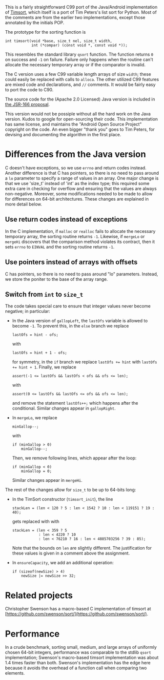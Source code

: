 This is a fairly straightforward C99 port of the Java/Android
implementation of [Timsort](http://en.wikipedia.org/wiki/Timsort), which
itself is a port of Tim Peters's list sort for Python.  Most of the
comments are from the earlier two implementations, except those annotated
by the initials POP.

The prototype for the sorting function is

    int timsort(void *base, size_t nel, size_t width,
                int (*compar) (const void *, const void *));

This resembles the standard library `qsort` function.  The function
returns `0` on success and `-1` on failure.  Failure only happens when
the routine can't allocate the necessary temporary array or if the
comparator is invalid.

The C version uses a few C99 variable length arrays of size `width`; these
could easily be replaced with calls to `alloca`.  The other utilized C99 features
are mixed code and declarations, and `//` comments.  It would be fairly easy to
port the code to C90.

The source code for the (Apache 2.0 Licensed) Java version is included in
[the JSR-166 proposal](http://gee.cs.oswego.edu/cgi-bin/viewcvs.cgi/jsr166/src/main/java/util/TimSort.java?view=co).

This version would not be possiple without all the hard work on the Java
version.  Kudos to google for open-sourcing their code.  This implementation
has same license, and maintains the "Android Open Source Project"
copyright on the code.  An even bigger "thank you" goes to Tim Peters,
for devising and documenting the algorithm in the first place.


Differences from the Java version
=================================

C doesn't have exceptions, so we use `errno` and return codes instead.  Another
difference is that C has pointers, so there is no need to pass around a `lo`
parameter to specify a range of values in an array.
One major change is that we use 'size_t' instead of 'int' as the index type; this
required some extra care in checking for overflow and ensuring that
the values are always non-negative.  Moreover, some modifications needed to
be made to allow for differences on 64-bit architectures.  These changes
are explained in more detail below.


Use return codes instead of exceptions
--------------------------------------

In the C implementation, if `malloc` or `realloc` fails to allocate the
necessary temporary array, the sorting routine returns `-1`.
Likewise, if `mergeLo` or `mergeHi` discovers that the comparison
method violates its contract, then it sets `errno` to `EINVAL` and
the sorting routine returns `-1`.


Use pointers instead of arrays with offsets
-------------------------------------------

C has pointers, so there is no need to pass around "lo" parameters.  Instead,
we store the poniter to the base of the array range.


Switch from `int` to `size_t`
-----------------------------

The code takes special care to ensure that integer values never become
negative; in particular:

-   In the Java version of `gallopLeft`, the `lastOfs` variable is
    allowed to become `-1`.  To prevent this, in the `else` branch
    we replace

        lastOfs = hint - ofs;

    with

        lastOfs = hint + 1 - ofs;

    for symmetry, in the `if` branch we replace `lastOfs += hint` with
    `lastOfs += hint + 1`.  Finally, we replace
    
        assert(-1 <= lastOfs && lastOfs < ofs && ofs <= len);

    with

        assert(0 <= lastOfs && lastOfs <= ofs && ofs <= len);

    and remove the statement `lastOfs++;` which happens after
    the conditional.  Similar changes appear in `gallopRight`.

-   In `mergeLo`, we replace

        minGallop--;

    with

        if (minGallop > 0)
            minGallop--;

    Then, we remove following lines, which appear after the loop:

        if (minGallop < 0)
            minGallop = 0;

    Similar changes appear in `mergeHi`.

The rest of the changes allow for `size_t` to be up to 64-bits long:

-   In the TimSort constructor (`timsort_init`), the line

        stackLen = (len < 120 ? 5 : len < 1542 ? 10 : len < 119151 ? 19 : 40);

    gets replaced with with

	    stackLen = (len < 359 ? 5
			        : len < 4220 ? 10
			        : len < 76210 ? 16 : len < 4885703256 ? 39 : 85);

    Note that the bounds on `len` are slightly different.  The
    justification for these values is given in a comment above the assignment.

-   In `ensureCapacity`, we add an additional operation:

        if (sizeof(newSize) > 4)
            newSize |= newSize >> 32;


Related projects
================

Christopher Swenson has a macro-based C implementation of timsort at
[https://github.com/swenson/sort/](https://github.com/swenson/sort/).


Performance
===========

In a crude benchmark, sorting small, medium, and large arrays of
uniformly chosen 64-bit integers, performance was comparable to the
stdlib `qsort` implementation; Swenson's macro-based timsort
implementation was about 1.4 times faster than both.  Swenson's
implementation has the edge here because it avoids the overhead
of a function call when comparing two elements.
